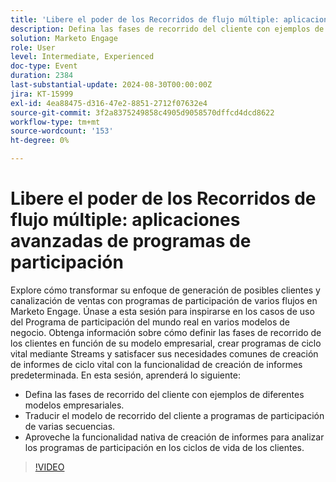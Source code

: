 ```yaml
---
title: 'Libere el poder de los Recorridos de flujo múltiple: aplicaciones avanzadas de programas de participación'
description: Defina las fases de recorrido del cliente con ejemplos de diferentes modelos empresariales.  Traducir el modelo de recorrido del cliente a programas de participación de varias secuencias.  Aproveche la funcionalidad nativa de creación de informes para analizar los programas de participación en los ciclos de vida de los clientes.
solution: Marketo Engage
role: User
level: Intermediate, Experienced
doc-type: Event
duration: 2384
last-substantial-update: 2024-08-30T00:00:00Z
jira: KT-15999
exl-id: 4ea88475-d316-47e2-8851-2712f07632e4
source-git-commit: 3f2a8375249858c4905d9058570dffcd4dcd8622
workflow-type: tm+mt
source-wordcount: '153'
ht-degree: 0%

---
```


# Libere el poder de los Recorridos de flujo múltiple: aplicaciones avanzadas de programas de participación

Explore cómo transformar su enfoque de generación de posibles clientes y canalización de ventas con programas de participación de varios flujos en Marketo Engage. Únase a esta sesión para inspirarse en los casos de uso del Programa de participación del mundo real en varios modelos de negocio. Obtenga información sobre cómo definir las fases de recorrido de los clientes en función de su modelo empresarial, crear programas de ciclo vital mediante Streams y satisfacer sus necesidades comunes de creación de informes de ciclo vital con la funcionalidad de creación de informes predeterminada. En esta sesión, aprenderá lo siguiente:

* Defina las fases de recorrido del cliente con ejemplos de diferentes modelos empresariales.
* Traducir el modelo de recorrido del cliente a programas de participación de varias secuencias.
* Aproveche la funcionalidad nativa de creación de informes para analizar los programas de participación en los ciclos de vida de los clientes.

>[!VIDEO](https://video.tv.adobe.com/v/3432942/?learn=on)
